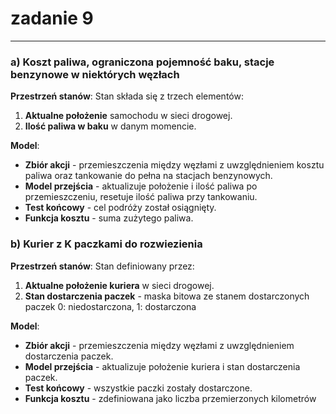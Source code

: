 # zadanie 9

---

### a) Koszt paliwa, ograniczona pojemność baku, stacje benzynowe w niektórych węzłach

**Przestrzeń stanów**:
Stan składa się z trzech elementów:
1. **Aktualne położenie** samochodu w sieci drogowej.
2. **Ilość paliwa w baku** w danym momencie.

**Model**:
- **Zbiór akcji** - przemieszczenia między węzłami z uwzględnieniem kosztu paliwa oraz tankowanie do pełna na stacjach benzynowych.
- **Model przejścia** - aktualizuje położenie i ilość paliwa po przemieszczeniu, resetuje ilość paliwa przy tankowaniu.
- **Test końcowy** - cel podróży został osiągnięty.
- **Funkcja kosztu** - suma zużytego paliwa.

### b) Kurier z K paczkami do rozwiezienia

**Przestrzeń stanów**:
Stan definiowany przez:
1. **Aktualne położenie kuriera** w sieci drogowej.
2. **Stan dostarczenia paczek** - maska bitowa ze stanem dostarczonych paczek 0: niedostarczona, 1: dostarczona

**Model**:
- **Zbiór akcji** - przemieszczenia między węzłami z uwzględnieniem dostarczenia paczek.
- **Model przejścia** - aktualizuje położenie kuriera i stan dostarczenia paczek.
- **Test końcowy** - wszystkie paczki zostały dostarczone.
- **Funkcja kosztu** - zdefiniowana jako liczba przemierzonych kilometrów
